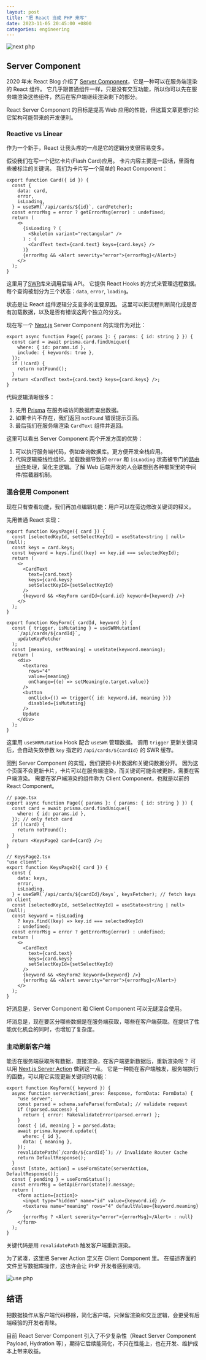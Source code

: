 ```yaml
---
layout: post
title: "把 React 当成 PHP 来写"
date: 2023-11-05 20:45:00 +0800
categories: engineering
---
```


![next php](/assets/image/next-php.png)

## Server Component

2020 年末 React Blog 介绍了 [Server Component](https://react.dev/blog/2020/12/21/data-fetching-with-react-server-components)，它是一种可以在服务端渲染的 React 组件。
它几乎跟普通组件一样，只是没有交互功能，所以你可以先在服务端渲染这些组件，然后在客户端继续渲染剩下的部分。

React Server Component 的目标是提高 Web 应用的性能，但这篇文章更想讨论它架构可能带来的开发便利。

### Reactive vs Linear

作为一个新手，React 让我头疼的一点是它的逻辑分支很容易变多。

假设我们在写一个记忆卡片(Flash Card)应用。
卡片内容主要是一段话，里面有些被标注的关键词。
我们为卡片写一个简单的 React Component：

```tsx
export function Card({ id }) {
  const {
    data: card,
    error,
    isLoading,
  } = useSWR(`/api/cards/${id}`, cardFetcher);
  const errorMsg = error ? getErrorMsg(error) : undefined;
  return (
    <>
      {isLoading ? (
        <Skeleton variant="rectangular" />
      ) : (
        <CardText text={card.text} keys={card.keys} />
      )}
      {errorMsg && <Alert severity="error">{errorMsg}</Alert>}
    </>
  );
}
```

这里用了[SWR](https://swr.vercel.app/)库来调用后端 API。
它提供 React Hooks 的方式来管理远程数据。
每个查询被划分为三个状态：`data`, `error`, `loading`。

状态是让 React 组件逻辑分支变多的主要原因。
这里可以把流程判断简化成是否有加载数据，以及是否有错误这两个独立的分支。

现在写一个 [Next.js](https://nextjs.org/) Server Component 的实现作为对比：

```tsx
export async function Page({ params }: { params: { id: string } }) {
  const card = await prisma.card.findUnique({
    where: { id: params.id },
    include: { keywords: true },
  });
  if (!card) {
    return notFound();
  }
  return <CardText text={card.text} keys={card.keys} />;
}
```

代码逻辑清晰很多：

1. 先用 [Prisma](https://www.prisma.io/) 在服务端访问数据库查出数据。
2. 如果卡片不存在，我们返回 `notFound` 错误提示页面。
3. 最后我们在服务端渲染 `CardText` 组件并返回。

这里可以看出 Server Component 两个开发方面的优势：

1. 可以执行服务端代码，例如查询数据库。更方便开发全栈应用。
2. 代码逻辑按线性组织。加载数据导致的 `error` 和 `isLoading` 状态被专门的[路由组件](https://nextjs.org/docs/app/building-your-application/routing/error-handling)处理，简化主逻辑。了解 Web 后端开发的人会联想到各种框架里的中间件/拦截器机制。

### 混合使用 Component

现在只有查看功能，我们再加点编辑功能：用户可以在旁边修改关键词的释义。

先用普通 React 实现：

```tsx
export function KeysPage({ card }) {
  const [selectedKeyId, setSelectKeyId] = useState<string | null>(null);
  const keys = card.keys;
  const keyword = keys.find((key) => key.id === selectedKeyId);
  return (
    <>
      <CardText
        text={card.text}
        keys={card.keys}
        setSelectKeyId={setSelectKeyId}
      />
      {keyword && <KeyForm cardId={card.id} keyword={keyword} />}
    </>
  );
}

export function KeyForm({ cardId, keyword }) {
  const { trigger, isMutating } = useSWRMutation(
    `/api/cards/${cardId}`,
    updateKeyFetcher
  );
  const [meaning, setMeaning] = useState(keyword.meaning);
  return (
    <div>
      <textarea
        rows="4"
        value={meaning}
        onChange={(e) => setMeaning(e.target.value)}
      />
      <button
        onClick={() => trigger({ id: keyword.id, meaning })}
        disabled={isMutating}
      />
      Update
    </div>
  );
}
```

这里用 `useSWRMutation` Hook 配合 `useSWR` 管理数据。
调用 `trigger` 更新关键词后，会自动失效参数 `key` 指定的 `/api/cards/${cardId}` 的 SWR 缓存。

回到 Server Component 的实现，我们要把卡片数据和关键词数据分开。
因为这个页面不会更新卡片，卡片可以在服务端渲染，而关键词可能会被更新，需要在客户端渲染。
需要在客户端渲染的组件称为 Client Component，也就是以前的 React Component。

```tsx
// page.tsx
export async function Page({ params }: { params: { id: string } }) {
  const card = await prisma.card.findUnique({
    where: { id: params.id },
  }); // only fetch card
  if (!card) {
    return notFound();
  }
  return <KeysPage2 card={card} />;
}

// KeysPage2.tsx
"use client";
export function KeysPage2({ card }) {
  const {
    data: keys,
    error,
    isLoading,
  } = useSWR(`/api/cards/${cardId}/keys`, keysFetcher); // fetch keys on client
  const [selectedKeyId, setSelectKeyId] = useState<string | null>(null);
  const keyword = !isLoading
    ? keys.find((key) => key.id === selectedKeyId)
    : undefined;
  const errorMsg = error ? getErrorMsg(error) : undefined;
  return (
    <>
      <CardText
        text={card.text}
        keys={card.keys}
        setSelectKeyId={setSelectKeyId}
      />
      {keyword && <KeyForm2 keyword={keyword} />}
      {errorMsg && <Alert severity="error">{errorMsg}</Alert>}
    </>
  );
}
```

好消息是，Server Component 和 Client Component 可以无缝混合使用。

坏消息是，现在要区分哪些数据是在服务端获取，哪些在客户端获取。在提供了性能优化机会的同时，也增加了复杂度。

### 主动刷新客户端

能否在服务端获取所有数据，直接渲染，在客户端更新数据后，重新渲染呢？
可以用 [Next.js Server Action](https://nextjs.org/docs/app/building-your-application/data-fetching/forms-and-mutations) 做到这一点。
它是一种能在客户端触发，服务端执行的函数，可以用它实现更新关键词的功能：

```tsx
export function KeyForm({ keyword }) {
  async function serverAction(_prev: Response, formData: FormData) {
    "use server";
    const parsed = schema.safeParse(formData); // validate request
    if (!parsed.success) {
      return { error: MakeValidateError(parsed.error) };
    }
    const { id, meaning } = parsed.data;
    await prisma.keyword.update({
      where: { id },
      data: { meaning },
    });
    revalidatePath(`/cards/${cardId}`); // Invalidate Router Cache
    return DefaultResponse();
  }
  const [state, action] = useFormState(serverAction, DefaultResponse());
  const { pending } = useFormStatus();
  const errorMsg = GetApiError(state)?.message;
  return (
    <form action={action}>
      <input type="hidden" name="id" value={keyword.id} />
      <textarea name="meaning" rows="4" defaultValue={keyword.meaning} />
      {errorMsg ? <Alert severity="error">{errorMsg}</Alert> : null}
    </form>
  );
}
```

关键代码是用 `revalidatePath` 触发客户端重新渲染。

为了紧凑，这里把 Server Action 定义在 Client Component 里。
在描述界面的文件里写数据库操作，这也许会让 PHP 开发者感到亲切。

![use php](/assets/image/use-php.png)

## 结语

把数据操作从客户端代码移除，简化客户端，只保留渲染和交互逻辑，会更受有后端经验的开发者青睐。

目前 React Server Component 引入了不少复杂性（React Server Component Payload, Hydration 等），期待它后续能简化，不只在性能上，也在开发、维护成本上带来收益。
